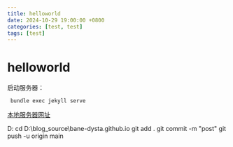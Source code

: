 ```yaml
---
title: helloworld
date: 2024-10-29 19:00:00 +0800
categories: [test, test]
tags: [test]     
---
```

# helloworld

启动服务器：
```
 bundle exec jekyll serve
```


[本地服务器网址](127.0.0.1:4000)


D:
cd D:\blog_source\bane-dysta.github.io
git add . 
git commit -m "post" 
git push -u origin main